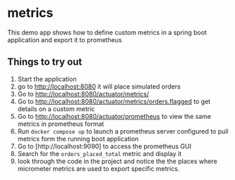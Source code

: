 # metrics

This demo app shows how to define custom metrics in a spring boot application 
and export it to prometheus

## Things to try out 

1. Start the application 
2. go to [http://localhost:8080](http://localhost:8080) it will place simulated orders 
3. Go to [http://localhost:8080/actuator/metrics/](http://localhost:8080/actuator/metrics/)
4. Go to [http://localhost:8080/actuator/metrics/orders.flagged](http://localhost:8080/actuator/metrics/orders.flagged) to get details on a custom metric 
5. Go to [http://localhost:8080/actuator/prometheus](http://localhost:8080/actuator/prometheus) to view the same metrics in prometheus format
6. Run `docker compose up` to launch a prometheus server configured to pull metrics form the running boot application 
7. Go to [http://localhost:9090] to access the prometheus GUI 
8. Search for the `orders_placed_total` metric and display it 
9. look through the code in the project and notice the the places where micrometer metrics are used to
   export specific metrics. 
